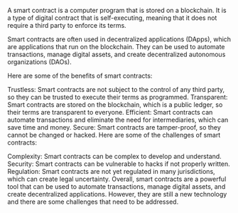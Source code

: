 
A smart contract is a computer program that is stored on a blockchain. It is a type of digital contract that is self-executing, meaning that it does not require a third party to enforce its terms.

Smart contracts are often used in decentralized applications (DApps), which are applications that run on the blockchain. They can be used to automate transactions, manage digital assets, and create decentralized autonomous organizations (DAOs).

Here are some of the benefits of smart contracts:

Trustless: Smart contracts are not subject to the control of any third party, so they can be trusted to execute their terms as programmed.
Transparent: Smart contracts are stored on the blockchain, which is a public ledger, so their terms are transparent to everyone.
Efficient: Smart contracts can automate transactions and eliminate the need for intermediaries, which can save time and money.
Secure: Smart contracts are tamper-proof, so they cannot be changed or hacked.
Here are some of the challenges of smart contracts:

Complexity: Smart contracts can be complex to develop and understand.
Security: Smart contracts can be vulnerable to hacks if not properly written.
Regulation: Smart contracts are not yet regulated in many jurisdictions, which can create legal uncertainty.
Overall, smart contracts are a powerful tool that can be used to automate transactions, manage digital assets, and create decentralized applications. However, they are still a new technology and there are some challenges that need to be addressed.
